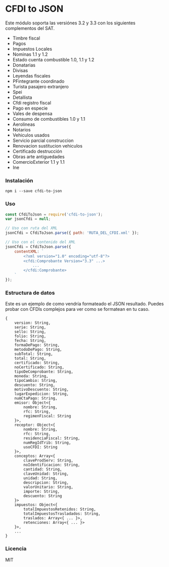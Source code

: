 # CFDI to JSON

Este módulo soporta las versiónes 3.2 y 3.3 con los siguientes complementos del SAT.

- Timbre fiscal
- Pagos
- Impuestos Locales
- Nominas 1.1 y 1.2
- Estado cuenta combustible 1.0, 1.1 y 1.2
- Donatarias
- Divisas
- Leyendas fiscales
- PFintegrante coordinado
- Turista pasajero extranjero
- Spei
- Detallista
- Cfdi registro fiscal
- Pago en especie
- Vales de despensa
- Consumo de combustibles 1.0 y 1.1
- Aerolineas
- Notarios
- Vehiculos usados
- Servicio parcial construccion
- Renovacion sustitucion vehiculos
- Certificado destrucción
- Obras arte antiguedades
- ComercioExterior 1.1 y 1.1
- Ine


### Instalación

```
npm i --save cfdi-to-json
```

### Uso

```Javascript
const CfdiToJson = require('cfdi-to-json');
var jsonCfdi = null;

// Uso con ruta del XML
jsonCfdi = CfdiToJson.parse({ path: 'RUTA_DEL_CFDI.xml' });

// Uso con el contenido del XML
jsonCfdi = CfdiToJson.parse({
	contentXML: `
		<?xml version="1.0" encoding="utf-8"?>
		<cfdi:Comprobante Version="3.3" ...>
			...
		</cfdi:Comprobante>
	`
});

```

### Estructura de datos
Este es un ejemplo de como vendría formateado el JSON resultado. Puedes probar con CFDIs complejos para ver como se formatean en tu caso.

```
{
	version: String,
	serie: String,
	sello: String,
	folio: String,
	fecha: String,
	formaDePago: String,
	metodoDePago: String,
	subTotal: String,
	total: String,
	certificado: String,
	noCertificado: String,
	tipoDeComprobante: String,
	moneda: String,
	tipoCambio: String,
	descuento: String,
	motivoDescuento: String,
	lugarExpedicion: String,
	numCtaPago: String,
	emisor: Object<{
		nombre: String,
		rfc: String,
		regimenFiscal: String
	}>,
	receptor: Object<{
		nombre: String,
		rfc: String,
		residenciaFiscal: String,
		numRegIdTrib: String,
		usoCFDI: String
	}>,
	conceptos: Array<{
		claveProdServ: String,
		noIdentificacion: String,
		cantidad: String,
		claveUnidad: String,
		unidad: String,
		descripcion: String,
		valorUnitario: String,
		importe: String,
		descuento: String
	}>
	impuestos: Object<{
		totalImpuestosRetenidos: String,
		totalImpuestosTrasladados: String,
		traslados: Array<{ ... }>,
		retenciones: Array<{ ... }>
	}>,
	...
}
```

### Licencia

MIT

